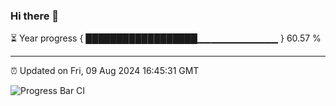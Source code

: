 ### Hi there 👋

⏳ Year progress { ██████████████████▁▁▁▁▁▁▁▁▁▁▁▁ } 60.57 %

---

⏰ Updated on Fri, 09 Aug 2024 16:45:31 GMT

![Progress Bar CI](https://github.com/IshwaranRudhara/GIT-ACTION/workflows/Progress%20Bar%20CI/badge.svg)
